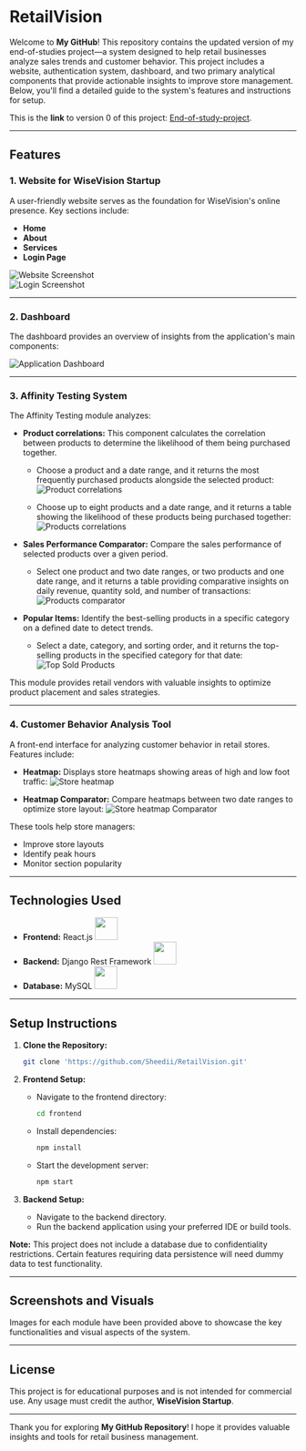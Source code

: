 # RetailVision

Welcome to **My GitHub**! This repository contains the updated version of my end-of-studies project—a system designed to help retail businesses analyze sales trends and customer behavior. This project includes a website, authentication system, dashboard, and two primary analytical components that provide actionable insights to improve store management. Below, you'll find a detailed guide to the system's features and instructions for setup.

This is the **link** to version 0 of this project: [End-of-study-project](https://github.com/Sheedii/End-of-study-project).

---

## Features

### 1. Website for WiseVision Startup

A user-friendly website serves as the foundation for WiseVision's online presence. Key sections include:
- **Home**
- **About**
- **Services**
- **Login Page**

![Website Screenshot](./images/website.jpg)  
![Login Screenshot](./images/login.png)

---

### 2. Dashboard

The dashboard provides an overview of insights from the application's main components:

![Application Dashboard](./images/dashbord.png)

---

### 3. Affinity Testing System

The Affinity Testing module analyzes:
- **Product correlations:** This component calculates the correlation between products to determine the likelihood of them being purchased together.
  
  - Choose a product and a date range, and it returns the most frequently purchased products alongside the selected product:
    ![Product correlations](./images/correlation.png)

  - Choose up to eight products and a date range, and it returns a table showing the likelihood of these products being purchased together:
    ![Products correlations](./images/correlation2.png)

- **Sales Performance Comparator:** Compare the sales performance of selected products over a given period.
  
  - Select one product and two date ranges, or two products and one date range, and it returns a table providing comparative insights on daily revenue, quantity sold, and number of transactions:
    ![Products comparator](./images/comparator.png)

- **Popular Items:** Identify the best-selling products in a specific category on a defined date to detect trends.
  
  - Select a date, category, and sorting order, and it returns the top-selling products in the specified category for that date:
    ![Top Sold Products](./images/topProd.png)

This module provides retail vendors with valuable insights to optimize product placement and sales strategies.

---

### 4. Customer Behavior Analysis Tool

A front-end interface for analyzing customer behavior in retail stores. Features include:
- **Heatmap:** Displays store heatmaps showing areas of high and low foot traffic:
  ![Store heatmap](./images/heatmap.png)

- **Heatmap Comparator:** Compare heatmaps between two date ranges to optimize store layout:
  ![Store heatmap Comparator](./images/heatmapComp.png)

These tools help store managers:
- Improve store layouts
- Identify peak hours
- Monitor section popularity

---

## Technologies Used

- **Frontend:** React.js <img src="https://cdn.jsdelivr.net/gh/devicons/devicon/icons/react/react-original.svg" width="40" height="40"/>
- **Backend:** Django Rest Framework <img src="https://cdn.jsdelivr.net/gh/devicons/devicon/icons/djangorest/djangorest-original-wordmark.svg" width="40" height="40"/>
- **Database:** MySQL <img src="https://cdn.jsdelivr.net/gh/devicons/devicon/icons/mysql/mysql-original.svg" width="40" height="40"/>

---

## Setup Instructions

1. **Clone the Repository:**
   ```bash
   git clone 'https://github.com/Sheedii/RetailVision.git'
   ```

2. **Frontend Setup:**
   - Navigate to the frontend directory:
     ```bash
     cd frontend
     ```
   - Install dependencies:
     ```bash
     npm install
     ```
   - Start the development server:
     ```bash
     npm start
     ```

3. **Backend Setup:**
   - Navigate to the backend directory.
   - Run the backend application using your preferred IDE or build tools.

**Note:** This project does not include a database due to confidentiality restrictions. Certain features requiring data persistence will need dummy data to test functionality.

---

## Screenshots and Visuals

Images for each module have been provided above to showcase the key functionalities and visual aspects of the system.

---

## License

This project is for educational purposes and is not intended for commercial use. Any usage must credit the author, **WiseVision Startup**.

---

Thank you for exploring **My GitHub Repository**! I hope it provides valuable insights and tools for retail business management.


